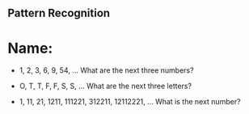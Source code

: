 ## Pattern Recognition

# Name:  

- 1, 2, 3, 6, 9, 54, ... What are the next three numbers?



- O, T, T, F, F, S, S, ... What are the next three letters?



- 1, 11, 21, 1211, 111221, 312211, 12112221, ... What is the next number?


